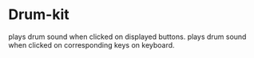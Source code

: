 # Drum-kit
plays drum sound when clicked on displayed buttons.
plays drum sound when clicked on corresponding keys on keyboard.
